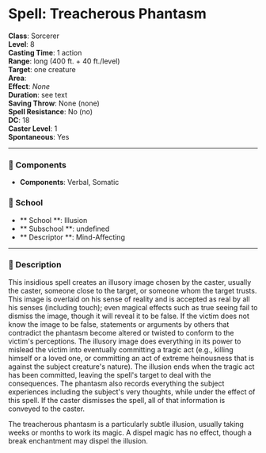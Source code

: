
# Spell: Treacherous Phantasm
**Class**: Sorcerer  
**Level**: 8  
**Casting Time**: 1 action  
**Range**: long (400 ft. + 40 ft./level)  
**Target**: one creature  
**Area**:   
**Effect**: _None_  
**Duration**: see text  
**Saving Throw**: None (none)  
**Spell Resistance**: No (no)  
**DC**: 18  
**Caster Level**: 1  
**Spontaneous**: Yes

---

### 🔮 Components
- **Components**: Verbal, Somatic

### 🏫 School
- ** School **: Illusion
- ** Subschool **: undefined
- ** Descriptor **: Mind-Affecting
---

### 📜 Description
This insidious spell creates an illusory image chosen by the caster, usually the caster, someone close to the target, or someone whom the target trusts. This image is overlaid on his sense of reality and is accepted as real by all his senses (including touch); even magical effects such as true seeing fail to dismiss the image, though it will reveal it to be false. If the victim does not know the image to be false, statements or arguments by others that contradict the phantasm become altered or twisted to conform to the victim's perceptions. The illusory image does everything in its power to mislead the victim into eventually committing a tragic act (e.g., killing himself or a loved one, or committing an act of extreme heinousness that is against the subject creature's nature). The illusion ends when the tragic act has been committed, leaving the spell's target to deal with the consequences. The phantasm also records everything the subject experiences including the subject's very thoughts, while under the effect of this spell. If the caster dismisses the spell, all of that information is conveyed to the caster. 

The treacherous phantasm is a particularly subtle illusion, usually taking weeks or months to work its magic. A dispel magic has no effect, though a break enchantment may dispel the illusion.

